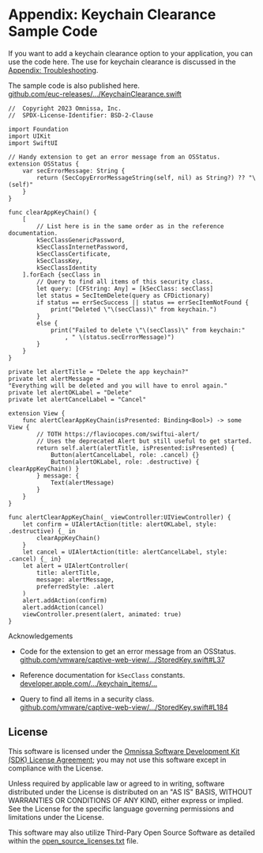 # Appendix: Keychain Clearance Sample Code
If you want to add a keychain clearance option to your application, you can use
the code here. The use for keychain clearance is discussed in the
[Appendix: Troubleshooting](../22Appendix_Troubleshooting/readme.md).

The sample code is also published here.  
[github.com/euc-releases/…/KeychainClearance.swift](https://github.com/euc-releases/workspace-ONE-SDK-integration-samples/blob/main/IntegrationGuideForiOS/Guides/23BaseIntegration/23Appendix_Keychain-Clearance-Sample-Code/KeychainClearance.swift)


<p class="allow-page-break" />

    //  Copyright 2023 Omnissa, Inc.
    //  SPDX-License-Identifier: BSD-2-Clause

    import Foundation
    import UIKit
    import SwiftUI

    // Handy extension to get an error message from an OSStatus.
    extension OSStatus {
        var secErrorMessage: String {
            return (SecCopyErrorMessageString(self, nil) as String?) ?? "\(self)"
        }
    }

    func clearAppKeyChain() {
        [
            // List here is in the same order as in the reference documentation.
            kSecClassGenericPassword,
            kSecClassInternetPassword,
            kSecClassCertificate,
            kSecClassKey,
            kSecClassIdentity
        ].forEach {secClass in
            // Query to find all items of this security class.
            let query: [CFString: Any] = [kSecClass: secClass]
            let status = SecItemDelete(query as CFDictionary)
            if status == errSecSuccess || status == errSecItemNotFound {
                print("Deleted \"\(secClass)\" from keychain.")
            }
            else {
                print("Failed to delete \"\(secClass)\" from keychain:"
                    , " \(status.secErrorMessage)")
            }
        }
    }

    private let alertTitle = "Delete the app keychain?"
    private let alertMessage =
    "Everything will be deleted and you will have to enrol again."
    private let alertOKLabel = "Delete"
    private let alertCancelLabel = "Cancel"

    extension View {
        func alertClearAppKeyChain(isPresented: Binding<Bool>) -> some View {
            // TOTH https://flaviocopes.com/swiftui-alert/
            // Uses the deprecated Alert but still useful to get started.
            return self.alert(alertTitle, isPresented:isPresented) {
                Button(alertCancelLabel, role: .cancel) {}
                Button(alertOKLabel, role: .destructive) { clearAppKeyChain() }
            } message: {
                Text(alertMessage)
            }
        }
    }

    func alertClearAppKeyChain(_ viewController:UIViewController) {
        let confirm = UIAlertAction(title: alertOKLabel, style: .destructive) {_ in
            clearAppKeyChain()
        }
        let cancel = UIAlertAction(title: alertCancelLabel, style: .cancel) {_ in}
        let alert = UIAlertController(
            title: alertTitle,
            message: alertMessage,
            preferredStyle: .alert
        )
        alert.addAction(confirm)
        alert.addAction(cancel)
        viewController.present(alert, animated: true)
    }

Acknowledgements

-   Code for the extension to get an error message from an OSStatus.  
    [github.com/vmware/captive-web-view/…/StoredKey.swift#L37](https://github.com/vmware/captive-web-view/blob/061c9140fc16f88e3ab44cc170eb0d1f057adc0b/forApple/CaptiveCrypto/CaptiveCrypto/StoredKey.swift#L37)

-   Reference documentation for `kSecClass` constants.  
    [developer.apple.com/…/keychain_items/…](https://developer.apple.com/documentation/security/keychain_services/keychain_items/item_class_keys_and_values#1678477)

-   Query to find all items in a security class.  
    [github.com/vmware/captive-web-view/…/StoredKey.swift#L184](https://github.com/vmware/captive-web-view/blob/061c9140fc16f88e3ab44cc170eb0d1f057adc0b/forApple/CaptiveCrypto/CaptiveCrypto/StoredKey.swift#L184)

## License

This software is licensed under the [Omnissa Software Development Kit (SDK) License Agreement](https://static.omnissa.com/sites/default/files/omnissa-sdk-agreement.pdf); you may not use this software except in compliance with the License.

Unless required by applicable law or agreed to in writing, software distributed under the License is distributed on an "AS IS" BASIS, WITHOUT WARRANTIES OR CONDITIONS OF ANY KIND, either express or implied. See the License for the specific language governing permissions and limitations under the License.

This software may also utilize Third-Pary Open Source Software as detailed within the [open_source_licenses.txt](open_source_licenses.txt) file.
